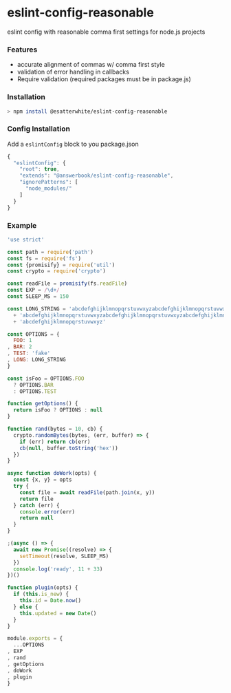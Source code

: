 # eslint-config-reasonable

eslint config with reasonable comma first settings for node.js projects

### Features

* accurate alignment of commas w/ comma first style
* validation of error handling in callbacks
* Require validation (required packages must be in package.js)

### Installation

```bash
> npm install @esatterwhite/eslint-config-reasonable
```

### Config Installation

Add a `eslintConfig` block to you package.json

```javascript
{
  "eslintConfig": {
    "root": true,
    "extends": "@answerbook/eslint-config-reasonable",
    "ignorePatterns": [
      "node_modules/"
    ]
  }
}
```

### Example

```javascript
'use strict'

const path = require('path')
const fs = require('fs')
const {promisify} = require('util')
const crypto = require('crypto')

const readFile = promisify(fs.readFile)
const EXP = /\d+/
const SLEEP_MS = 150

const LONG_STRING = 'abcdefghijklmnopqrstuvwxyzabcdefghijklmnopqrstuvwxyz'
  + 'abcdefghijklmnopqrstuvwxyzabcdefghijklmnopqrstuvwxyzabcdefghijklmnopqrstuvwxyz'
  + 'abcdefghijklmnopqrstuvwxyz'

const OPTIONS = {
  FOO: 1
, BAR: 2
, TEST: 'fake'
, LONG: LONG_STRING
}

const isFoo = OPTIONS.FOO
  ? OPTIONS.BAR
  : OPTIONS.TEST

function getOptions() {
  return isFoo ? OPTIONS : null
}

function rand(bytes = 10, cb) {
  crypto.randomBytes(bytes, (err, buffer) => {
    if (err) return cb(err)
    cb(null, buffer.toString('hex'))
  })
}

async function doWork(opts) {
  const {x, y} = opts
  try {
    const file = await readFile(path.join(x, y))
    return file
  } catch (err) {
    console.error(err)
    return null
  }
}

;(async () => {
  await new Promise((resolve) => {
    setTimeout(resolve, SLEEP_MS)
  })
  console.log('ready', 11 + 33)
})()

function plugin(opts) {
  if (this.is_new) {
    this.id = Date.now()
  } else {
    this.updated = new Date()
  }
}

module.exports = {
  ...OPTIONS
, EXP
, rand
, getOptions
, doWork
, plugin
}
```
